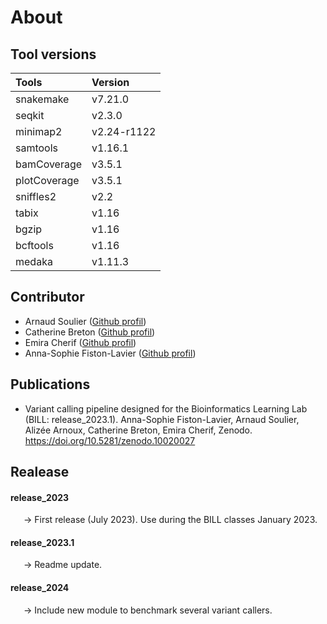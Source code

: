 # About

## Tool versions

| Tools | Version |
| :---- | :------ |
| snakemake | v7.21.0 |
| seqkit | v2.3.0 |
| minimap2 | v2.24-r1122 |
| samtools | v1.16.1 |
| bamCoverage | v3.5.1 |
| plotCoverage | v3.5.1 |
| sniffles2 | v2.2 |
| tabix | v1.16 |
| bgzip | v1.16 |
| bcftools | v1.16 |
| medaka | v1.11.3 |

## Contributor

- Arnaud Soulier ([Github profil](https://github.com/souliera))
- Catherine Breton ([Github profil](https://github.com/CathyBreton))
- Emira Cherif ([Github profil](https://github.com/emiracherif))
- Anna-Sophie Fiston-Lavier ([Github profil](https://github.com/asfistonlavie))

## Publications

- Variant calling pipeline designed for the Bioinformatics Learning Lab (BILL: release_2023.1).
  Anna-Sophie Fiston-Lavier, Arnaud Soulier, Alizée Arnoux, Catherine Breton, Emira Cherif, Zenodo. https://doi.org/10.5281/zenodo.10020027

## Realease

#### **release_2023**
&ensp;&ensp;&ensp;&rarr; First release (July 2023). Use during the BILL classes January 2023.

#### **release_2023.1**
&ensp;&ensp;&ensp;&rarr; Readme update.

#### **release_2024**
&ensp;&ensp;&ensp;&rarr; Include new module to benchmark several variant callers.
